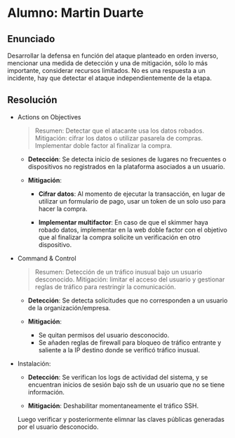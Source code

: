 
# Alumno: Martin Duarte

## Enunciado

Desarrollar la defensa en función del ataque planteado en orden inverso, mencionar una medida de detección y una de mitigación, sólo lo más importante, considerar recursos limitados. No es una respuesta a un incidente, hay que detectar el ataque independientemente de la etapa.


## Resolución

- Actions on Objectives
    > Resumen: Detectar que el atacante usa los datos robados. Mitigación: cifrar los datos o utilizar pasarela de compras. Implementar doble factor al finalizar la compra. 

    - **Detección**: Se detecta inicio de sesiones de lugares no frecuentes o dispositivos no registrados en la plataforma asociados a un usuario.

    - **Mitigación**: 
        - **Cifrar datos**: Al momento de ejecutar la transacción, en lugar de utilizar un formulario de pago, usar un token de un solo uso para hacer la compra. 

        - **Implementar multifactor**: En caso de que el skimmer haya robado datos, implementar en la web doble factor con el objetivo que al finalizar la compra solicite un verificación en otro dispositivo. 


- Command & Control
    > Resumen: Detección de un tráfico inusual bajo un usuario desconocido. Mitigación: limitar el acceso del usuario y gestionar reglas de tráfico para restringir la comunicación.
    
    - **Detección**: Se detecta solicitudes que no corresponden a un usuario de la organización/empresa.

    - **Mitigación**:
        - Se quitan permisos del usuario desconocido. 
        - Se añaden reglas de firewall para bloqueo de tráfico entrante y saliente a la IP destino donde se verificó tráfico inusual.

- Instalación:
    - **Detección**: Se verifican los logs de actividad del sistema, y se encuentran inicios de sesión bajo ssh de un usuario que no se tiene información.

    - **Mitigación**: Deshabilitar momentaneamente el tráfico SSH. 
    
    Luego verificar y posteriormente elimnar las claves públicas generadas por el usuario desconocido.


